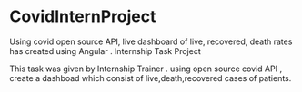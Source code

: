 # CovidInternProject
Using covid open source API, live dashboard of live, recovered, death rates has created using Angular . Internship Task Project 

This task was given by Internship Trainer . using open source covid API , create a dashboad which consist of live,death,recovered cases of patients. 


